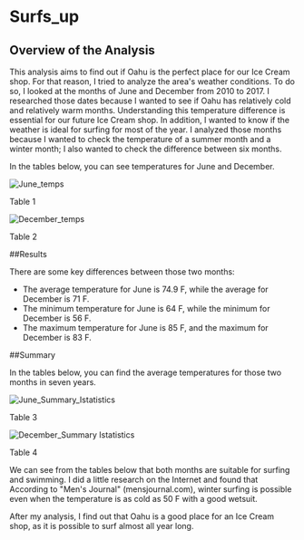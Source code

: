 # Surfs_up

## Overview of the Analysis

This analysis aims to find out if Oahu is the perfect place for our Ice Cream shop. For that reason, I tried to analyze the area's weather conditions. To do so, I looked at the months of June and December from 2010 to 2017. I researched those dates because I wanted to see if Oahu has relatively cold and relatively warm months. Understanding this temperature difference is essential for our future Ice Cream shop. In addition, I wanted to know if the weather is ideal for surfing for most of the year. I analyzed those months because I wanted to check the temperature of a summer month and a winter month; I also wanted to check the difference between six months. 

In the tables below, you can see temperatures for June and December. 
 
![June_temps](https://user-images.githubusercontent.com/111788394/197587551-a8b7469c-ad51-40a3-9718-805a8bbd08c2.png)

Table 1 
 
![December_temps](https://user-images.githubusercontent.com/111788394/197424399-ecbd89f8-5695-481d-86b5-8e65b22e54ac.png)

Table 2
 
##Results

There are some key differences between those two months:
- The average temperature for June is 74.9 F, while the average for December is 71 F. 
- The minimum temperature for June is 64 F, while the minimum for December is 56 F.
- The maximum temperature for June is 85 F, and the maximum for December is 83 F. 

##Summary

In the tables below, you can find the average temperatures for those two months in seven years. 
 
![June_Summary_Istatistics](https://user-images.githubusercontent.com/111788394/197424591-e0217322-c234-4937-93d0-2504af2b5946.png)

Table 3

![December_Summary Istatistics](https://user-images.githubusercontent.com/111788394/197424597-d33ba039-0a41-4995-9e1b-7cf46a5255f3.png)

Table 4

We can see from the tables below that both months are suitable for surfing and swimming. I did a little research on the Internet and found that According to "Men's Journal" (mensjournal.com), winter surfing is possible even when the temperature is as cold as 50 F with a good wetsuit. 

After my analysis, I find out that Oahu is a good place for an Ice Cream shop, as it is possible to surf almost all year long. 
